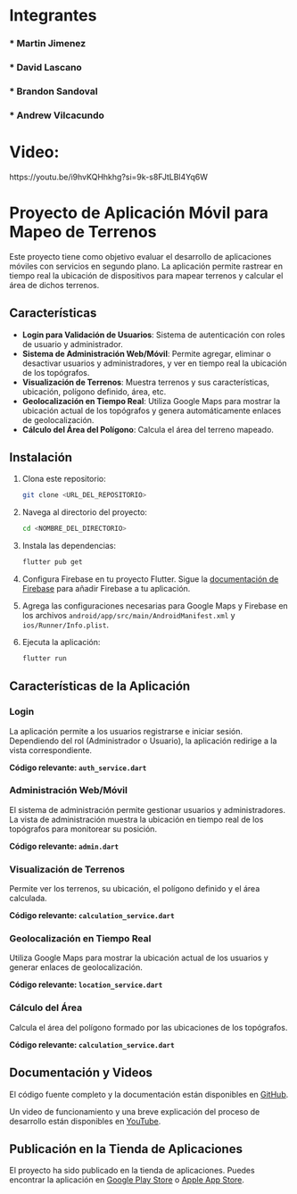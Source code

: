 <h1>Integrantes</h1> 
<h3>* Martin Jimenez</h3> 
<h3>* David Lascano </h3> 
<h3>* Brandon Sandoval </h3> 
<h3>* Andrew Vilcacundo </h3> 

<h1>Video: </h1>
https://youtu.be/i9hvKQHhkhg?si=9k-s8FJtLBl4Yq6W <br>

# Proyecto de Aplicación Móvil para Mapeo de Terrenos

Este proyecto tiene como objetivo evaluar el desarrollo de aplicaciones móviles con servicios en segundo plano. La aplicación permite rastrear en tiempo real la ubicación de dispositivos para mapear terrenos y calcular el área de dichos terrenos.

## Características

- **Login para Validación de Usuarios**: Sistema de autenticación con roles de usuario y administrador.
- **Sistema de Administración Web/Móvil**: Permite agregar, eliminar o desactivar usuarios y administradores, y ver en tiempo real la ubicación de los topógrafos.
- **Visualización de Terrenos**: Muestra terrenos y sus características, ubicación, polígono definido, área, etc.
- **Geolocalización en Tiempo Real**: Utiliza Google Maps para mostrar la ubicación actual de los topógrafos y genera automáticamente enlaces de geolocalización.
- **Cálculo del Área del Polígono**: Calcula el área del terreno mapeado.

## Instalación

1. Clona este repositorio:

    ```bash
    git clone <URL_DEL_REPOSITORIO>
    ```

2. Navega al directorio del proyecto:

    ```bash
    cd <NOMBRE_DEL_DIRECTORIO>
    ```

3. Instala las dependencias:

    ```bash
    flutter pub get
    ```

4. Configura Firebase en tu proyecto Flutter. Sigue la [documentación de Firebase](https://firebase.google.com/docs/flutter/setup) para añadir Firebase a tu aplicación.

5. Agrega las configuraciones necesarias para Google Maps y Firebase en los archivos `android/app/src/main/AndroidManifest.xml` y `ios/Runner/Info.plist`.

6. Ejecuta la aplicación:

    ```bash
    flutter run
    ```

## Características de la Aplicación

### Login

La aplicación permite a los usuarios registrarse e iniciar sesión. Dependiendo del rol (Administrador o Usuario), la aplicación redirige a la vista correspondiente.

**Código relevante: `auth_service.dart`**

### Administración Web/Móvil

El sistema de administración permite gestionar usuarios y administradores. La vista de administración muestra la ubicación en tiempo real de los topógrafos para monitorear su posición.

**Código relevante: `admin.dart`**

### Visualización de Terrenos

Permite ver los terrenos, su ubicación, el polígono definido y el área calculada.

**Código relevante: `calculation_service.dart`**

### Geolocalización en Tiempo Real

Utiliza Google Maps para mostrar la ubicación actual de los usuarios y generar enlaces de geolocalización.

**Código relevante: `location_service.dart`**

### Cálculo del Área

Calcula el área del polígono formado por las ubicaciones de los topógrafos.

**Código relevante: `calculation_service.dart`**

## Documentación y Videos

El código fuente completo y la documentación están disponibles en [GitHub](<[URL_DEL_REPOSITORIO](https://github.com/SandovalBrandon1027/proyecto_final_moviles.git)>).

Un video de funcionamiento y una breve explicación del proceso de desarrollo están disponibles en [YouTube](<[URL_DEL_VIDEO](https://youtu.be/i9hvKQHhkhg?si=9k-s8FJtLBl4Yq6W)>).

## Publicación en la Tienda de Aplicaciones

El proyecto ha sido publicado en la tienda de aplicaciones. Puedes encontrar la aplicación en [Google Play Store](<URL_DE_LA_TIENDA>) o [Apple App Store](<URL_DE_LA_TIENDA>).




